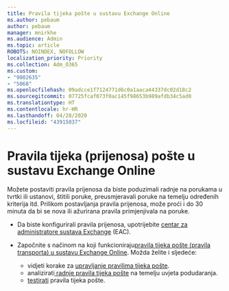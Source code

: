```yaml
---
title: Pravila tijeka pošte u sustavu Exchange Online
ms.author: pebaum
author: pebaum
manager: mnirkhe
ms.audience: Admin
ms.topic: article
ROBOTS: NOINDEX, NOFOLLOW
localization_priority: Priority
ms.collection: Adm_O365
ms.custom:
- "9002635"
- "5068"
ms.openlocfilehash: 09adcce1f7124771d6c0a1aaca44337dc02d18c2
ms.sourcegitcommit: 07725fcaf073f0ac145f98653b989afdb34c5ad0
ms.translationtype: HT
ms.contentlocale: hr-HR
ms.lasthandoff: 04/28/2020
ms.locfileid: "43915037"
---
```

# <a name="mail-flow-transport-rules-in-exchange-online"></a>Pravila tijeka (prijenosa) pošte u sustavu Exchange Online

Možete postaviti pravila prijenosa da biste poduzimali radnje na porukama u tvrtki ili ustanovi, štitili poruke, preusmjeravali poruke na temelju određenih kriterija itd. Prilikom postavljanja pravila prijenosa, može proći i do 30 minuta da bi se nova ili ažurirana pravila primjenjivala na poruke.

- Da biste konfigurirali pravila prijenosa, upotrijebite [centar za administratore sustava Exchange](https://go.microsoft.com/fwlink/p/?linkid=834822) (EAC).

- Započnite s načinom na koji funkcioniraju[pravila tijeka pošte (pravila transporta) u sustavu Exchange Online](https://docs.microsoft.com/exchange/security-and-compliance/mail-flow-rules/mail-flow-rules). Možda želite i sljedeće:

    - vidjeti korake za [upravljanje pravilima tijeka pošte](https://docs.microsoft.com/exchange/security-and-compliance/mail-flow-rules/manage-mail-flow-rules).
    - analizirati[ radnje pravila tijeka pošte](https://docs.microsoft.com/exchange/security-and-compliance/mail-flow-rules/mail-flow-rule-actions) na temelju uvjeta podudaranja.
    - [testirati](https://docs.microsoft.com/exchange/security-and-compliance/mail-flow-rules/test-mail-flow-rules) pravila tijeka pošte.

